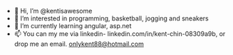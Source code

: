 - 👋 Hi, I’m @kentisawesome
- 👀 I’m interested in programming, basketball, jogging and sneakers
- 🌱 I’m currently learning angular, asp.net
- 📫 You can my me via linkedin- linkedin.com/in/kent-chin-08309a9b, or drop me an email. onlykent88@hotmail.com

<!---
kentisawesome/kentisawesome is a ✨ special ✨ repository because its `README.md` (this file) appears on your GitHub profile.
You can click the Preview link to take a look at your changes.
--->
